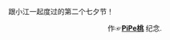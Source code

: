 跟小江一起度过的第二个七夕节！

<center>作☞<a href="https://summerinlove.github.io//"><b>PiPe桃</b></a> 纪念.</center>

